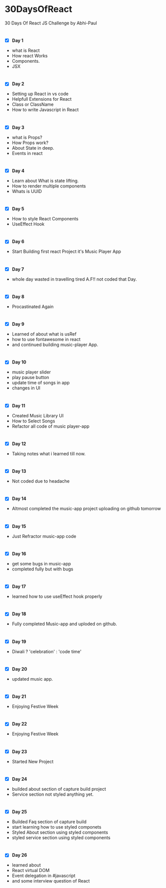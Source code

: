 # 30DaysOfReact
30 Days Of React JS Challenge by Abhi-Paul 

#
 - [x] <b>Day 1</b>
* what is React
* How react Works
* Components.
* JSX


#
 - [x] <b>Day 2</b>
* Setting up React in vs code
* Helpfull Extensions for React
* Class or ClassName
* How to write Javascript in React


#
 - [x] <b>Day 3</b>
 * what is Props?
 * How Props work?
 * About State in deep.
 * Events in react


#
 - [x] <b>Day 4</b>

* Learn about What is state lifting.
* How to render multiple components
* Whats is UUID

#
 - [x] <b>Day 5</b>

* How to style React Components
* UseEffect Hook

#
 - [x] <b>Day 6</b>

* Start Building first react Project it's Music Player App 


#
 - [x] <b>Day 7</b>

* whole day wasted in travelling tired A.F!! not coded that Day.

#
 - [x] <b>Day 8</b>
* Procastinated Again

#
 - [x] <b>Day 9</b>

*  Learned of about what is usRef 
*  how to use fontawesome in react 
*  and continued building music-player App.

#
 - [x] <b>Day 10</b>

* music player slider
* play pause button 
* update time of songs in app 
* changes in UI 

#
 - [x] <b>Day 11</b>

* Created Music Library UI
* How to Select Songs
* Refactor all code of music player-app 

#
 - [x] <b>Day 12</b>


* Taking notes what i learned till now.


#
 - [x] <b>Day 13</b>

* Not coded due to headache

#
 - [x] <b>Day 14</b>

* Altmost completed the music-app project uploading on github tomorrow

#
 - [x] <b>Day 15</b>

*  Just Refractor music-app code

#
 - [x] <b>Day 16</b>

*  get some bugs in music-app 
*  completed fully but with bugs

#
 - [x] <b>Day 17</b>

*  learned how to use useEffect hook properly

#
 - [x] <b>Day 18</b>

* Fully completed Music-app and uploded on github.

#
 - [x] <b>Day 19</b>

* Diwali ? 'celebration' : 'code time'

#
 - [x] <b>Day 20</b>

* updated music app.

#
 - [x] <b>Day 21</b>

* Enjoying Festive Week

#
 - [x] <b>Day 22</b>

* Enjoying Festive Week

#
 - [x] <b>Day 23</b>

* Started New Project

#
 - [x] <b>Day 24</b>

*  builded about section of capture build project
*  Service section not styled anything yet.

#
 - [x] <b>Day 25</b>

* Builded Faq section of capture build
* start learning how to use styled componets 
* Styled About section using styled components
* styled service section using styled components

#
- [x] <b>Day 26</b>
* learned  about
* React virtual DOM
* Event delegation in #javascript  
* and some interview question of React

